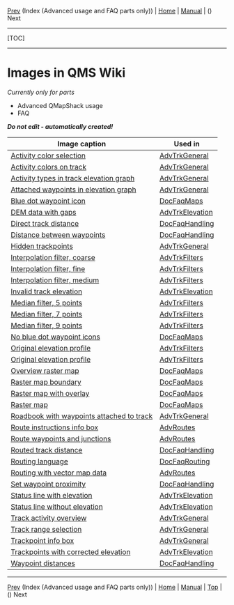 [Prev](AxAdvIndex) (Index (Advanced usage and FAQ parts only)) | [Home](Home) | [Manual](DocMain) | () Next
- - -
[TOC]
- - -

# Images in QMS Wiki

_Currently only for parts_

* Advanced QMapShack usage
* FAQ

___Do not edit - automatically created!___

Image caption | Used in
---------|---------
[Activity color selection](images/DocFaq/ActivityColorSelection.png "Activity color selection") | [AdvTrkGeneral](AdvTrkGeneral)
[Activity colors on track](images/DocFaq/TrackActivity.png "Activity colors on track") | [AdvTrkGeneral](AdvTrkGeneral)
[Activity types in track elevation graph](images/DocFaq/ActivityType.png "Activity types in track elevation graph") | [AdvTrkGeneral](AdvTrkGeneral)
[Attached waypoints in elevation graph](images/DocFaq/TrackProfile.jpg "Attached waypoints in elevation graph") | [AdvTrkGeneral](AdvTrkGeneral)
[Blue dot waypoint icon](images/DocFaq/BlueDots.jpg "Blue dot waypoint icon") | [DocFaqMaps](DocFaqMaps)
[DEM data with gaps](images/DocFaq/DEM0.jpg "DEM data with gaps") | [AdvTrkElevation](AdvTrkElevation)
[Direct track distance](images/DocFaq/Directtrack.jpg "Direct track distance") | [DocFaqHandling](DocFaqHandling)
[Distance between waypoints](images/DocFaq/WPTDistance.jpg "Distance between waypoints") | [DocFaqHandling](DocFaqHandling)
[Hidden trackpoints](images/DocFaq/HiddenWPTs.png "Hidden trackpoints") | [AdvTrkGeneral](AdvTrkGeneral)
[Interpolation filter, coarse](images/DocAdv/FilterInterpolate_Coarse.jpg "Interpolation filter, coarse") | [AdvTrkFilters](AdvTrkFilters)
[Interpolation filter, fine](images/DocAdv/FilterInterpolate_Fine.jpg "Interpolation filter, fine") | [AdvTrkFilters](AdvTrkFilters)
[Interpolation filter, medium](images/DocAdv/FilterInterpolate_Medium.jpg "Interpolation filter, medium") | [AdvTrkFilters](AdvTrkFilters)
[Invalid track elevation](images/DocFaq/DEM10.jpg "Invalid track elevation") | [AdvTrkElevation](AdvTrkElevation)
[Median filter, 5 points](images/DocAdv/FilterMedian_5pts.jpg "Median filter, 5 points") | [AdvTrkFilters](AdvTrkFilters)
[Median filter, 7 points](images/DocAdv/FilterMedian_7pts.jpg "Median filter, 7 points") | [AdvTrkFilters](AdvTrkFilters)
[Median filter, 9 points](images/DocAdv/FilterMedian_9pts.jpg "Median filter, 9 points") | [AdvTrkFilters](AdvTrkFilters)
[No blue dot waypoint icons](images/DocFaq/NoBlueDots.jpg "No blue dot waypoint icons") | [DocFaqMaps](DocFaqMaps)
[Original elevation profile](images/DocAdv/FilterInterpolate0.jpg "Original elevation profile") | [AdvTrkFilters](AdvTrkFilters)
[Original elevation profile](images/DocAdv/FilterMedian0.jpg "Original elevation profile") | [AdvTrkFilters](AdvTrkFilters)
[Overview raster map](images/DocFaq/RasterMap4.jpg "Overview raster map") | [DocFaqMaps](DocFaqMaps)
[Raster map boundary](images/DocFaq/RasterMap1.jpg "Raster map boundary") | [DocFaqMaps](DocFaqMaps)
[Raster map with overlay](images/DocFaq/RasterMap3.jpg "Raster map with overlay") | [DocFaqMaps](DocFaqMaps)
[Raster map](images/DocFaq/RasterMap2.jpg "Raster map") | [DocFaqMaps](DocFaqMaps)
[Roadbook with waypoints attached to track](images/DocFaq/Roadbook.jpg "Roadbook with waypoints attached to track") | [AdvTrkGeneral](AdvTrkGeneral)
[Route instructions info box](images/DocFaq/RouteInstructions.png "Route instructions info box") | [AdvRoutes](AdvRoutes)
[Route waypoints and junctions](images/DocFaq/RouteExample.png "Route waypoints and junctions") | [AdvRoutes](AdvRoutes)
[Routed track distance](images/DocFaq/Routedtrack.jpg "Routed track distance") | [DocFaqHandling](DocFaqHandling)
[Routing language](images/DocFaq/RouteLanguage.png "Routing language") | [DocFaqRouting](DocFaqRouting)
[Routing with vector map data](images/DocFaq/Polyline.jpg "Routing with vector map data") | [AdvRoutes](AdvRoutes)
[Set waypoint proximity](images/DocFaq/WPTProximity.jpg "Set waypoint proximity") | [DocFaqHandling](DocFaqHandling)
[Status line with elevation](images/DocFaq/DEM11.jpg "Status line with elevation") | [AdvTrkElevation](AdvTrkElevation)
[Status line without elevation](images/DocFaq/DEM12.jpg "Status line without elevation") | [AdvTrkElevation](AdvTrkElevation)
[Track activity overview](images/DocFaq/ActivityOverview.png "Track activity overview") | [AdvTrkGeneral](AdvTrkGeneral)
[Track range selection](images/DocFaq/RangeSelection.png "Track range selection") | [AdvTrkGeneral](AdvTrkGeneral)
[Trackpoint info box](images/DocFaq/BubbleBox.jpg "Trackpoint info box") | [AdvTrkGeneral](AdvTrkGeneral)
[Trackpoints with corrected elevation](images/DocFaq/DEM13.jpg "Trackpoints with corrected elevation") | [AdvTrkElevation](AdvTrkElevation)
[Waypoint distances](images/DocFaq/WPTDistances.jpg "Waypoint distances") | [DocFaqHandling](DocFaqHandling)

- - -
[Prev](AxAdvIndex) (Index (Advanced usage and FAQ parts only)) | [Home](Home) | [Manual](DocMain) | [Top](#) | () Next
